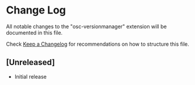 # Change Log

All notable changes to the "osc-versionmanager" extension will be documented in this file.

Check [Keep a Changelog](http://keepachangelog.com/) for recommendations on how to structure this file.

## [Unreleased]

- Initial release